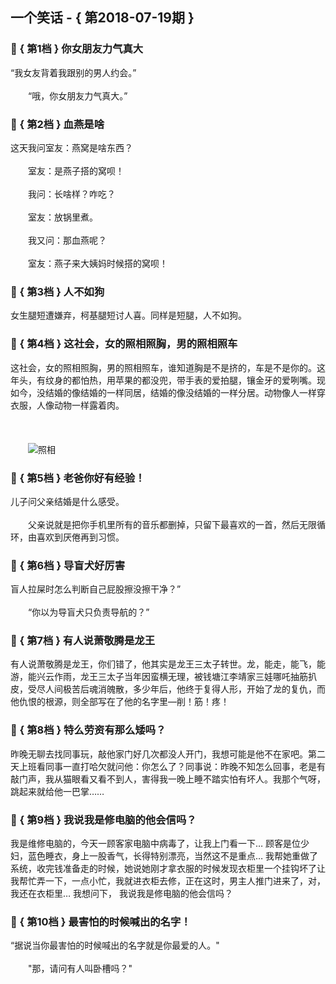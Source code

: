## 一个笑话 - { 第2018-07-19期 }
</hr>

### :jack_o_lantern: { 第1档 } 你女朋友力气真大
“我女友背着我跟别的男人约会。”<br/><br/>　　“哦，你女朋友力气真大。”


### :jack_o_lantern: { 第2档 } 血燕是啥
这天我问室友：燕窝是啥东西？<br/><br/>　　室友：是燕子搭的窝呗！<br/><br/>　　我问：长啥样？咋吃？<br/><br/>　　室友：放锅里煮。<br/><br/>　　我又问：那血燕呢？<br/><br/>　　室友：燕子来大姨妈时候搭的窝呗！


### :jack_o_lantern: { 第3档 } 人不如狗
女生腿短遭嫌弃，柯基腿短讨人喜。同样是短腿，人不如狗。


### :jack_o_lantern: { 第4档 } 这社会，女的照相照胸，男的照相照车
这社会，女的照相照胸，男的照相照车，谁知道胸是不是挤的，车是不是你的。这年头，有纹身的都怕热，用苹果的都没兜，带手表的爱拍腿，镶金牙的爱咧嘴。现如今，没结婚的像结婚的一样同居，结婚的像没结婚的一样分居。动物像人一样穿衣服，人像动物一样露着肉。<br/><br/><br/><br/>　　<img src=http://down.laifudao.com/wangwen/x/80819_1.gif alt=照相 />


### :jack_o_lantern: { 第5档 } 老爸你好有经验！
儿子问父亲结婚是什么感受。<br/><br/>　　父亲说就是把你手机里所有的音乐都删掉，只留下最喜欢的一首，然后无限循环，由喜欢到厌倦再到习惯。


### :jack_o_lantern: { 第6档 } 导盲犬好厉害
盲人拉屎时怎么判断自己屁股擦没擦干净？”<br/><br/>　　“你以为导盲犬只负责导航的？”


### :jack_o_lantern: { 第7档 } 有人说萧敬腾是龙王
有人说萧敬腾是龙王，你们错了，他其实是龙王三太子转世。龙，能走，能飞，能游，能兴云作雨，龙王三太子当年因蛮横无理，被钱塘江李靖家三娃哪吒抽筋扒皮，受尽人间极苦后魂消魄散，多少年后，他终于复得人形，开始了龙的复仇，而他仇恨的根源，则全部写在了他的名字里—削！筋！疼！


### :jack_o_lantern: { 第8档 } 特么劳资有那么矮吗？
昨晚无聊去找同事玩，敲他家门好几次都没人开门，我想可能是他不在家吧。第二天上班看同事一直打哈欠就问他：你怎么了？同事说：昨晚不知怎么回事，老是有敲门声，我从猫眼看又看不到人，害得我一晚上睡不踏实怕有坏人。我那个气呀，跳起来就给他一巴掌……


### :jack_o_lantern: { 第9档 } 我说我是修电脑的他会信吗？
我是维修电脑的，今天一顾客家电脑中病毒了，让我上门看一下… 顾客是位少妇，蓝色睡衣，身上一股香气，长得特别漂亮，当然这不是重点… 我帮她重做了系统，收完钱准备走的时候，她说她刚才拿衣服的时候发现衣柜里一个挂钩坏了让我帮忙弄一下，一点小忙，我就进衣柜去修，正在这时，男主人推门进来了，对，我还在衣柜里… 我想问下， 我说我是修电脑的他会信吗？


### :jack_o_lantern: { 第10档 } 最害怕的时候喊出的名字！
“据说当你最害怕的时候喊出的名字就是你最爱的人。&quot;<br/><br/>　　&quot;那，请问有人叫卧槽吗？&quot;

